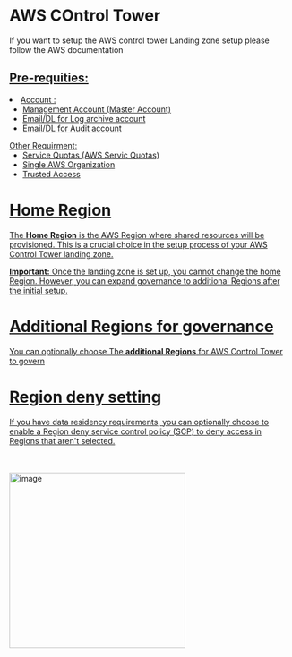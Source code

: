 <!DOCTYPE html>
<html lang="en">
<body>
    <h1>AWS COntrol Tower</h1>
    <p>If you want to setup the AWS control tower Landing zone setup please follow the AWS documentation</br><a href="https://docs.aws.amazon.com/controltower/latest/userguide/getting-started-with-control-tower.html"></p>
    <h2>Pre-requities:</h2>
    <li>
            Account :
            <ul>
                <li>Management Account (Master Account)</li>
                <li>Email/DL for Log archive account</li>
                <li>Email/DL for Audit account</li>
            </ul>
             Other Requirment:
            <ul>
                <li>Service Quotas (AWS Servic Quotas)</li>
                <li>Single AWS Organization</li>
                <li>Trusted Access</li>
            </ul>
    </li>
    <h1>Home Region</h1>
    <p>
        The <strong>Home Region</strong> is the AWS Region where shared resources will be provisioned. This is a crucial choice in the setup process of your AWS Control Tower landing zone.
    </p>
    <p>
        <strong>Important:</strong> Once the landing zone is set up, you cannot change the home Region. However, you can expand governance to additional Regions after the initial setup.
    </p>
     <h1>Additional Regions for governance</h1>
    <p>
         You can optionally choose The <strong> additional Regions</strong>  for AWS Control Tower to govern
    </p>
    <h1>Region deny setting</h1>
    <p>
         If you have data residency requirements, you can optionally choose to enable a Region deny service control policy (SCP) to deny access in Regions that aren't selected.
    </p>
</body>
</html>
</br>
</br>
<img width="314" alt="image" src="https://github.com/user-attachments/assets/ec56de1c-60c2-4be8-b465-9ad7ed2b7426"></br>
